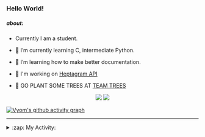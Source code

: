 ### Hello World!

##### about:
- Currently I am a student.
- 🌱 I’m currently learning C, intermediate Python.
- 🌱 I’m learning how to make better documentation.
- 🌱 I'm working on [Heptagram API](https://github.com/Heptagram-Bot/api)

- 🌱 GO PLANT SOME TREES AT [TEAM TREES](https://teamtrees.org/)

<p align="center">
  <a href="https://twitter.com/Vyvy_viM"><img target="_blank" src="https://img.shields.io/badge/twitter%20@Vyvy_viM-0D95E8?style=for-the-badge&logo=twitter&logoColor=white"/></a> 
  <a href="https://vyvy-vi.github.io/portfolio"><img target="_blank" src="https://img.shields.io/badge/-I_love_open_source-green?style=for-the-badge&logo=github&logoColor=black"/></a> 
</p>

[![Vyom's github activity graph](https://activity-graph.herokuapp.com/graph?username=Vyvy-vi)](https://github.com/ashutosh00710/github-readme-activity-graph)

---
<details>
  <summary>:zap: My Activity:</summary>
  
<!--START_SECTION:waka-->
**I'm a Night 🦉** 

```text
🌞 Morning    38 commits     █░░░░░░░░░░░░░░░░░░░░░░░░   6.4% 
🌆 Daytime    141 commits    ██████░░░░░░░░░░░░░░░░░░░   23.74% 
🌃 Evening    206 commits    ████████░░░░░░░░░░░░░░░░░   34.68% 
🌙 Night      209 commits    ████████░░░░░░░░░░░░░░░░░   35.19%

```
📅 **I'm Most Productive on Sunday** 

```text
Monday       59 commits     ██░░░░░░░░░░░░░░░░░░░░░░░   9.93% 
Tuesday      88 commits     ███░░░░░░░░░░░░░░░░░░░░░░   14.81% 
Wednesday    82 commits     ███░░░░░░░░░░░░░░░░░░░░░░   13.8% 
Thursday     73 commits     ███░░░░░░░░░░░░░░░░░░░░░░   12.29% 
Friday       54 commits     ██░░░░░░░░░░░░░░░░░░░░░░░   9.09% 
Saturday     80 commits     ███░░░░░░░░░░░░░░░░░░░░░░   13.47% 
Sunday       158 commits    ██████░░░░░░░░░░░░░░░░░░░   26.6%

```


📊 **This Week I Spent My Time On** 

```text
🔥 Editors: 
Vim                      5 hrs 12 mins       █████████████████████████   100.0%

🐱‍💻 Projects: 
unipool-1                2 hrs 10 mins       ██████████░░░░░░░░░░░░░░░   41.71% 
giv-token-contracts      1 hr 43 mins        ████████░░░░░░░░░░░░░░░░░   32.94% 
dance-competition-mvp    18 mins             █░░░░░░░░░░░░░░░░░░░░░░░░   6.0% 
Unipool                  17 mins             █░░░░░░░░░░░░░░░░░░░░░░░░   5.64% 
api                      15 mins             █░░░░░░░░░░░░░░░░░░░░░░░░   4.83%

```


 Last Updated on 09/11/2021
<!--END_SECTION:waka-->
</details>
